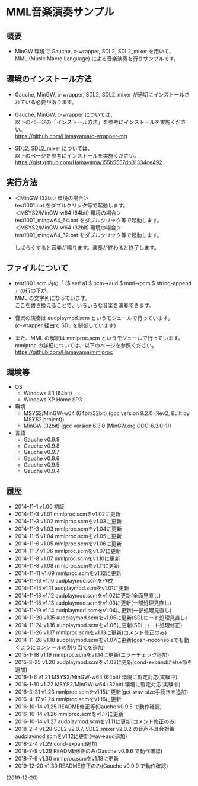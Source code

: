 # MML音楽演奏サンプル

## 概要
- MinGW 環境で Gauche, c-wrapper, SDL2, SDL2_mixer を用いて、  
  MML (Music Macro Language) による音楽演奏を行うサンプルです。


## 環境のインストール方法
- Gauche, MinGW, c-wrapper, SDL2, SDL2_mixer が適切にインストールされている必要があります。

- Gauche, MinGW, c-wrapper については、  
  以下のページの「インストール方法」を参考にインストールを実施ください。  
  https://github.com/Hamayama/c-wrapper-mg

- SDL2, SDL2_mixer については、  
  以下のページを参考にインストールを実施ください。  
  https://gist.github.com/Hamayama/155b5557db31334ce492


## 実行方法
- ＜MinGW (32bit) 環境の場合＞  
  test1001.bat をダブルクリック等で起動します。  
  ＜MSYS2/MinGW-w64 (64bit) 環境の場合＞  
  test1001_mingw64_64.bat をダブルクリック等で起動します。  
  ＜MSYS2/MinGW-w64 (32bit) 環境の場合＞  
  test1001_mingw64_32.bat をダブルクリック等で起動します。  
  
  しばらくすると音楽が鳴ります。演奏が終わると終了します。


## ファイルについて
- test1001.scm 内の「 ($ set! a1 $ pcm->aud $ mml->pcm $ string-append 」の行の下が、  
  MML の文字列になっています。  
  ここを書き換えることで、いろいろな音楽を演奏できます。

- 音楽の演奏は audplaymod.scm というモジュールで行っています。  
  (c-wrapper 経由で SDL を制御しています)

- また、MML の解釈は mmlproc.scm というモジュールで行っています。  
  mmlproc の詳細については、以下のページを参照ください。  
  https://github.com/Hamayama/mmlproc


## 環境等
- OS
  - Windows 8.1 (64bit)
  - Windows XP Home SP3
- 環境
  - MSYS2/MinGW-w64 (64bit/32bit) (gcc version 9.2.0 (Rev2, Built by MSYS2 project))
  - MinGW (32bit) (gcc version 6.3.0 (MinGW.org GCC-6.3.0-1))
- 言語
  - Gauche v0.9.9
  - Gauche v0.9.8
  - Gauche v0.9.7
  - Gauche v0.9.6
  - Gauche v0.9.5
  - Gauche v0.9.4

## 履歴
- 2014-11-1  v1.00 初版
- 2014-11-3  v1.01 mmlproc.scmをv1.02に更新
- 2014-11-3  v1.02 mmlproc.scmをv1.03に更新
- 2014-11-3  v1.03 mmlproc.scmをv1.04に更新
- 2014-11-5  v1.04 mmlproc.scmをv1.05に更新
- 2014-11-6  v1.05 mmlproc.scmをv1.06に更新
- 2014-11-7  v1.06 mmlproc.scmをv1.07に更新
- 2014-11-8  v1.07 mmlproc.scmをv1.10に更新
- 2014-11-8  v1.08 mmlproc.scmをv1.11に更新
- 2014-11-11 v1.09 mmlproc.scmをv1.12に更新
- 2014-11-13 v1.10 audplaymod.scmを作成
- 2014-11-14 v1.11 audplaymod.scmをv1.01に更新
- 2014-11-18 v1.12 audplaymod.scmをv1.02に更新(全面見直し)
- 2014-11-18 v1.13 audplaymod.scmをv1.03に更新(一部処理見直し)
- 2014-11-19 v1.14 audplaymod.scmをv1.04に更新(一部処理見直し)
- 2014-11-20 v1.15 audplaymod.scmをv1.05に更新(SDLロード処理見直し)
- 2014-11-24 v1.16 audplaymod.scmをv1.06に更新(SDLロード処理修正)
- 2014-11-26 v1.17 mmlproc.scmをv1.13に更新(コメント修正のみ)
- 2014-11-28 v1.18 audplaymod.scmをv1.07に更新(gosh-noconsoleでも動くようにコンソールの割り当てを追加)
- 2015-1-18  v1.19 mmlproc.scmをv1.14に更新(エラーチェック追加)
- 2015-8-25  v1.20 audplaymod.scmをv1.08に更新(cond-expandにelse節を追加)
- 2016-1-6   v1.21 MSYS2/MinGW-w64 (64bit) 環境に暫定対応(実験中)
- 2016-1-10  v1.22 MSYS2/MinGW-w64 (32bit) 環境に暫定対応(実験中)
- 2016-3-31  v1.23 mmlproc.scmをv1.15に更新(get-wav-size手続きを追加)
- 2016-4-17  v1.24 mmlproc.scmをv1.16に更新
- 2016-10-14 v1.25 README修正等(Gauche v0.9.5 で動作確認)
- 2016-10-14 v1.26 mmlproc.scmをv1.17に更新
- 2016-10-14 v1.27 audplaymod.scmをv1.11に更新(コメント修正のみ)
- 2018-2-4   v1.28 SDL2 v2.0.7, SDL2_mixer v2.0.2 の音声不具合対策  
  audplaymod.scmをv1.12に更新(wav->aud追加)
- 2018-2-4   v1.29 cond-expand追加
- 2018-7-9   v1.29 README修正のみ(Gauche v0.9.6 で動作確認)
- 2018-7-9   v1.30 mmlproc.scmをv1.18に更新
- 2019-12-20 v1.30 README修正のみ(Gauche v0.9.9 で動作確認)


(2019-12-20)
